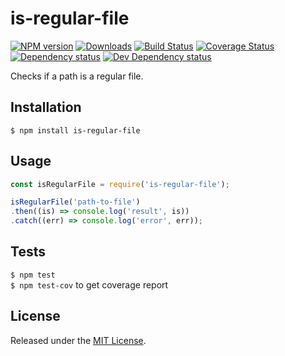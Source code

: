 # is-regular-file

[![NPM version][npm-image]][npm-url] [![Downloads][downloads-image]][npm-url] [![Build Status][travis-image]][travis-url] [![Coverage Status][coveralls-image]][coveralls-url] [![Dependency status][david-dm-image]][david-dm-url] [![Dev Dependency status][david-dm-dev-image]][david-dm-dev-url]

[npm-url]:https://npmjs.org/package/is-regular-file
[downloads-image]:http://img.shields.io/npm/dm/is-regular-file.svg
[npm-image]:http://img.shields.io/npm/v/is-regular-file.svg
[travis-url]:https://travis-ci.org/IndigoUnited/node-is-regular-file
[travis-image]:http://img.shields.io/travis/IndigoUnited/node-is-regular-file/master.svg
[coveralls-url]:https://coveralls.io/r/IndigoUnited/node-is-regular-file
[coveralls-image]:https://img.shields.io/coveralls/IndigoUnited/node-is-regular-file/master.svg
[david-dm-url]:https://david-dm.org/IndigoUnited/node-is-regular-file
[david-dm-image]:https://img.shields.io/david/IndigoUnited/node-is-regular-file.svg
[david-dm-dev-url]:https://david-dm.org/IndigoUnited/node-is-regular-file#info=devDependencies
[david-dm-dev-image]:https://img.shields.io/david/dev/IndigoUnited/node-is-regular-file.svg

Checks if a path is a regular file.


## Installation

`$ npm install is-regular-file`


## Usage

```js
const isRegularFile = require('is-regular-file');

isRegularFile('path-to-file')
.then((is) => console.log('result', is))
.catch((err) => console.log('error', err));
```


## Tests

`$ npm test`   
`$ npm test-cov` to get coverage report


## License

Released under the [MIT License](http://www.opensource.org/licenses/mit-license.php).
